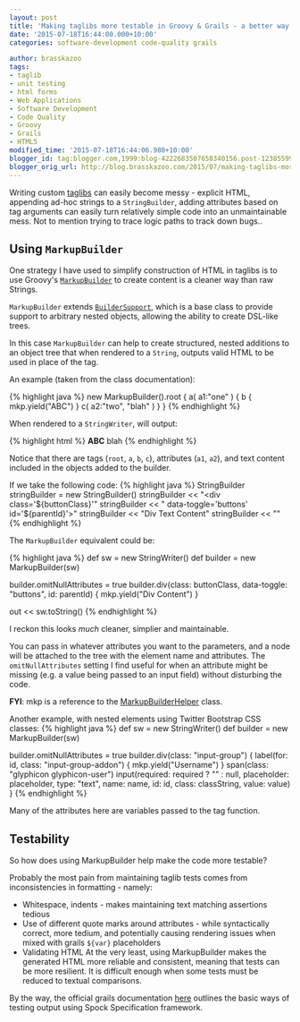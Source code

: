 ```yaml
---
layout: post
title: 'Making taglibs more testable in Groovy & Grails - a better way to construct using Groovy Builders '
date: '2015-07-18T16:44:00.000+10:00'
categories: software-development code-quality grails

author: brasskazoo
tags:
- taglib
- unit testing
- html forms
- Web Applications
- Software Development
- Code Quality
- Groovy
- Grails
- HTML5
modified_time: '2015-07-18T16:44:06.980+10:00'
blogger_id: tag:blogger.com,1999:blog-4222683507658340156.post-12385599949653821
blogger_orig_url: http://blog.brasskazoo.com/2015/07/making-taglibs-more-testable-in-groovy.html
---
```


Writing custom [taglibs](http://grails.github.io/grails-doc/2.2.1/ref/Tag%20Libraries/Usage.html) 
can easily become messy - explicit HTML, appending ad-hoc strings to a
`StringBuilder`, adding attributes based on tag arguments can easily turn 
relatively simple code into an unmaintainable mess. Not to mention trying to 
trace logic paths to track down bugs.. 

## Using `MarkupBuilder`

One strategy I have used to simplify construction of HTML in taglibs is to use 
Groovy's [`MarkupBuilder`](http://docs.groovy-lang.org/latest/html/api/groovy/xml/MarkupBuilder.html) 
to create content is a cleaner way than raw Strings. 

`MarkupBuilder` extends [`BuilderSupport`](http://docs.groovy-lang.org/latest/html/api/groovy/util/BuilderSupport.html), 
which is a base class to provide support to arbitrary nested objects, allowing 
the ability to create DSL-like trees. 

In this case `MarkupBuilder` can help to create structured, nested additions 
to an object tree that when rendered to a `String`, outputs valid HTML to be 
used in place of the tag. 

An example (taken from the class documentation): 

{% highlight java %}
new MarkupBuilder().root {
    a( a1:"one" ) {
      b { mkp.yield("ABC") }
    c( a2:"two", "blah" )
  }
}
{% endhighlight %}

When rendered to a `StringWriter`, will output: 

{% highlight html %}
<root>
   <a a1="one">
     <b>ABC</b>
     <c a2="two">blah</c>
   </a>
</root>
{% endhighlight %}

Notice that there are tags (`root`, `a`, `b`, `c`), attributes (`a1`, `a2`), and text content included in the objects added to the builder. 

If we take the following code: 
{% highlight java %}
StringBuilder stringBuilder = new StringBuilder()
stringBuilder << "<div class='${buttonClass}'"
stringBuilder << " data-toggle='buttons' id='${parentId}'>"
stringBuilder << "Div Text Content"
stringBuilder << "</div>"
{% endhighlight %}

The `MarkupBuilder` equivalent could be:

{% highlight java %}
def sw = new StringWriter()
def builder = new MarkupBuilder(sw)

builder.omitNullAttributes = true
builder.div(class: buttonClass, data-toggle: "buttons", id: parentId) {
    mkp.yield("Div Content")
}

out << sw.toString()
{% endhighlight %}

I reckon this looks _much_ cleaner, simplier and maintainable.

You can pass in whatever attributes you want to the parameters, and a node 
will be attached to the tree with the element name and attributes. The 
`omitNullAttributes` setting I find useful for when an attribute might be 
missing (e.g. a value being passed to an input field) without disturbing the 
code. 

__FYI__: mkp is a reference to the [MarkupBuilderHelper](http://docs.groovy-lang.org/latest/html/api/groovy/xml/MarkupBuilderHelper.html) class. 

Another example, with nested elements using Twitter Bootstrap CSS classes: 
{% highlight java %}
def sw = new StringWriter()
def builder = new MarkupBuilder(sw)

builder.omitNullAttributes = true
builder.div(class: "input-group") {
    label(for: id, class: "input-group-addon") {
        mkp.yield("Username")
    }
    span(class: "glyphicon glyphicon-user")
    input(required: required ? "" : null, placeholder: placeholder, type:
"text", name: name, id: id, class: classString, value: value)
}
{% endhighlight %}

Many of the attributes here are variables passed to the tag function. 

## Testability

So how does using MarkupBuilder help make the code more testable?

Probably the most pain from maintaining taglib tests comes from inconsistencies in formatting - namely: 

* Whitespace, indents - makes maintaining text matching assertions tedious 
* Use of different quote marks around attributes - while syntactically correct, more tedium, and potentially causing rendering issues when mixed with grails `${var}` placeholders 
* Validating HTML At the very least, using MarkupBuilder makes the generated HTML more reliable and consistent, meaning that tests can be more resilient. It is difficult enough when some tests must be reduced to textual comparisons. 

By the way, the official grails documentation [here](https://grails.github.io/grails-doc/latest/guide/testing.html#unitTestingTagLibraries) outlines the basic ways of testing output using Spock Specification framework. 